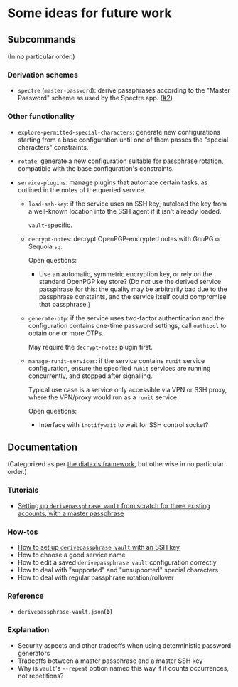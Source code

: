 # Some ideas for future work

## Subcommands

(In no particular order.)

### Derivation schemes

* `spectre` (`master-password`): derive passphrases according to the "Master Password" scheme as used by the Spectre app. ([#2])

### Other functionality

* `explore-permitted-special-characters`: generate new configurations starting from a base configuration until one of them passes the "special characters" constraints.
* `rotate`: generate a new configuration suitable for passphrase rotation, compatible with the base configuration's constraints.
* `service-plugins`: manage plugins that automate certain tasks, as outlined in the notes of the queried service.

    * `load-ssh-key`: if the service uses an SSH key, autoload the key from a well-known location into the SSH agent if it isn't already loaded.

        `vault`-specific.

    * `decrypt-notes`: decrypt OpenPGP-encrypted notes with GnuPG or Sequoia `sq`.

        Open questions:

        - Use an automatic, symmetric encryption key, or rely on the standard OpenPGP key store?  (Do *not* use the derived service passphrase for this: the quality may be arbitrarily bad due to the passphrase constaints, and the service itself could compromise that passphrase.)

    * `generate-otp`: if the service uses two-factor authentication and the configuration contains one-time password settings, call `oathtool` to obtain one or more OTPs.

        May require the `decrypt-notes` plugin first.

    * `manage-runit-services`: if the service contains `runit` service configuration, ensure the specified `runit` services are running concurrently, and stopped after signalling.

        Typical use case is a service only accessible via VPN or SSH proxy, where the VPN/proxy would run as a `runit` service.

        Open questions:

        - Interface with `inotifywait` to wait for SSH control socket?

[#2]: https://github.com/the-13th-letter/derivepassphrase/issues/2

## Documentation

(Categorized as per [the diataxis framework][DIATAXIS], but otherwise in no particular order.)


[DIATAXIS]: https://diataxis.fr

### Tutorials

* [Setting up `derivepassphrase vault` from scratch for three existing accounts, with a master passphrase](tutorials/basic-setup-passphrase.md)

### How-tos

* [How to set up `derivepassphrase vault` with an SSH key](how-tos/ssh-key.md)
* How to choose a good service name
* How to edit a saved `derivepassphrase vault` configuration correctly
* How to deal with "supported" and "unsupported" special characters
* How to deal with regular passphrase rotation/rollover

### Reference

* `derivepassphrase-vault.json`(<b>5</b>)

### Explanation

* Security aspects and other tradeoffs when using deterministic password generators
* Tradeoffs between a master passphrase and a master SSH key
* Why is `vault`'s `--repeat` option named this way if it counts occurrences, not repetitions?
